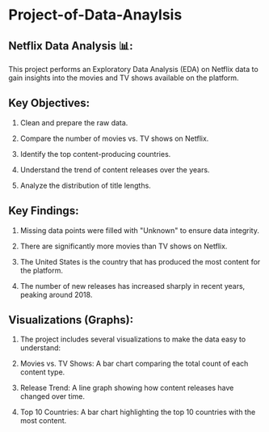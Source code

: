 # Project-of-Data-Anaylsis

## Netflix Data Analysis 📊:  ##
This project performs an Exploratory Data Analysis (EDA) on Netflix data to gain insights into the movies and TV shows available on the platform.

## Key Objectives: ##
1)  Clean and prepare the raw data.

2)  Compare the number of movies vs. TV shows on Netflix.

3)  Identify the top content-producing countries.

4)  Understand the trend of content releases over the years.

5)  Analyze the distribution of title lengths.

## Key Findings: ##

1)  Missing data points were filled with "Unknown" to ensure data integrity.

2)  There are significantly more movies than TV shows on Netflix.

3)  The United States is the country that has produced the most content for the platform.

4)  The number of new releases has increased sharply in recent years, peaking around 2018.

## Visualizations (Graphs): ##

1)  The project includes several visualizations to make the data easy to understand:

2)   Movies vs. TV Shows: A bar chart comparing the total count of each content type.

3)  Release Trend: A line graph showing how content releases have changed over time.

4)  Top 10 Countries: A bar chart highlighting the top 10 countries with the most content.







